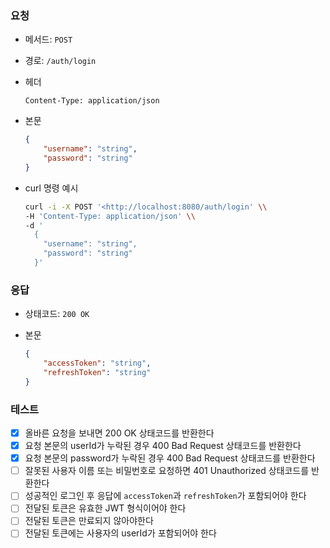 ### 요청

- 메서드: `POST`
- 경로: `/auth/login`
- 헤더
    
    ```
    Content-Type: application/json
    ```
    
- 본문
    
    ```json
    {
        "username": "string",
        "password": "string"
    }
    
    ```
    

- curl 명령 예시
    
    ```bash
    curl -i -X POST '<http://localhost:8080/auth/login' \\
    -H 'Content-Type: application/json' \\
    -d '
      {
        "username": "string",
        "password": "string"
      }'
    ```
    

### 응답

- 상태코드: `200 OK`
- 본문
    
    ```json
    {
        "accessToken": "string",
        "refreshToken": "string"
    }
    ```
    

### 테스트

- [x] 올바른 요청을 보내면 200 OK 상태코드를 반환한다
- [x] 요청 본문의 userId가 누락된 경우 400 Bad Request 상태코드를 반환한다
- [x] 요청 본문의 password가 누락된 경우 400 Bad Request 상태코드를 반환한다
- [ ] 잘못된 사용자 이름 또는 비밀번호로 요청하면 401 Unauthorized 상태코드를 반환한다
- [ ] 성공적인 로그인 후 응답에 `accessToken`과 `refreshToken`가 포함되어야 한다
- [ ] 전달된 토큰은 유효한 JWT 형식이어야 한다
- [ ] 전달된 토큰은 만료되지 않아야한다
- [ ] 전달된 토큰에는 사용자의 userId가 포함되어야 한다
